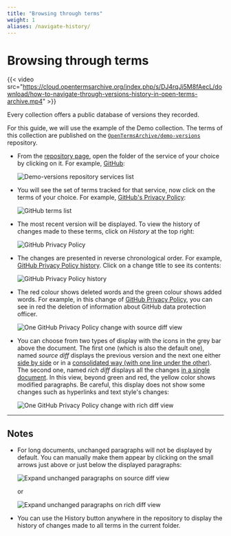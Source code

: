 ```yaml
---
title: "Browsing through terms"
weight: 1
aliases: /navigate-history/
---
```


# Browsing through terms

{{< video src="https://cloud.opentermsarchive.org/index.php/s/DJ4rqJi5M8fAecL/download/how-to-navigate-through-versions-history-in-open-terms-archive.mp4" >}}

Every collection offers a public database of versions they recorded.

For this guide, we will use the example of the Demo collection. The terms of this collection are published on the [`OpenTermsArchive/demo-versions`](https://github.com/OpenTermsArchive/demo-versions) repository.

- From the [repository page](https://github.com/OpenTermsArchive/demo-versions), open the folder of the service of your choice by clicking on it. For example, [GitHub](https://github.com/OpenTermsArchive/demo-versions/tree/main/GitHub):

  ![Demo-versions repository services list](/images/navigate-history/demo-repository.png)

- You will see the set of terms tracked for that service, now click on the terms of your choice. For example, [GitHub's Privacy Policy](https://github.com/OpenTermsArchive/demo-versions/blob/main/GitHub/Privacy%20Policy.md):

  ![GitHub terms list](/images/navigate-history/github-terms.png)

- The most recent version will be displayed. To view the history of changes made to these terms, click on _History_ at the top right:

  ![GitHub Privacy Policy](/images/navigate-history/github-privacy-policy.png)

- The changes are presented in reverse chronological order. For example, [GitHub Privacy Policy history](https://github.com/OpenTermsArchive/demo-versions/commits/main/GitHub/Privacy%20Policy.md). Click on a change title to see its contents:

  ![GitHub Privacy Policy history](/images/navigate-history/privacy-policy-history.png)

- The red colour shows deleted words and the green colour shows added words. For example, in this change of [GitHub Privacy Policy](https://github.com/OpenTermsArchive/demo-versions/commit/e9a781797041a6b593967ba9e7bb2c7404390e76), you can see in red the deletion of information about GitHub data protection officer.

  ![One GitHub Privacy Policy change with source diff view](/images/navigate-history/source-diff.png)

- You can choose from two types of display with the icons in the grey bar above the document. The first one (which is also the default one), named _source diff_ displays the previous version and the next one either [side by side](https://github.com/OpenTermsArchive/demo-versions/commit/e9a781797041a6b593967ba9e7bb2c7404390e76?diff=split) or in a [consolidated way (with one line under the other)](https://github.com/OpenTermsArchive/demo-versions/commit/e9a781797041a6b593967ba9e7bb2c7404390e76?diff=unified). The second one, named _rich diff_ displays all the changes [in a single document](https://github.com/OpenTermsArchive/demo-versions/commit/e9a781797041a6b593967ba9e7bb2c7404390e76?short_path=060f2c2#diff-060f2c2cc43c2415e0d388f0061c37472277e76eafc9c0df269713b150a52909). In this view, beyond green and red, the yellow color shows modified paragraphs. Be careful, this display does not show some changes such as hyperlinks and text style's changes:

  ![One GitHub Privacy Policy change with rich diff view](/images/navigate-history/rich-diff.png)

- - -

## Notes

- For long documents, unchanged paragraphs will not be displayed by default. You can manually make them appear by clicking on the small arrows just above or just below the displayed paragraphs:

  ![Expand unchanged paragraphs on source diff view](/images/navigate-history/expand-source.png)  

  or

  ![Expand unchanged paragraphs on rich diff view](/images/navigate-history/expand-rich.png)
  
- You can use the History button anywhere in the repository to display the history of changes made to all terms in the current folder.
